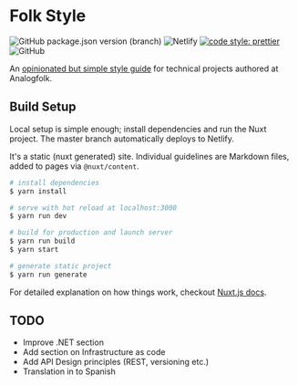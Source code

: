 # Folk Style

![GitHub package.json version (branch)](https://img.shields.io/github/package-json/v/AnalogFolk/folk-style/main?style=flat-square)
![Netlify](https://img.shields.io/netlify/a68a85f7-ee00-4dc1-bd8d-e1916b7e4e41?style=flat-square)
[![code style: prettier](https://img.shields.io/badge/code_style-prettier-ff69b4.svg?style=flat-square)](https://github.com/prettier/prettier)
![GitHub](https://img.shields.io/github/license/AnalogFolk/folk-style?style=flat-square)

An [opinionated but simple style guide][folk-style] for technical projects
authored at Analogfolk.

## Build Setup

Local setup is simple enough; install dependencies and run the Nuxt project. The
master branch automatically deploys to Netlify.

It's a static (nuxt generated) site. Individual guidelines are Markdown files,
added to pages via `@nuxt/content`.

```bash
# install dependencies
$ yarn install

# serve with hot reload at localhost:3000
$ yarn run dev

# build for production and launch server
$ yarn run build
$ yarn start

# generate static project
$ yarn run generate
```

For detailed explanation on how things work, checkout
[Nuxt.js docs](https://nuxtjs.org).

## TODO

- Improve .NET section
- Add section on Infrastructure as code
- Add API Design principles (REST, versioning etc.)
- Translation in to Spanish

[folk-style]: https://folk-style.analogfolk.com/
